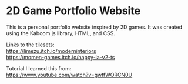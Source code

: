 # 2D Game Portfolio Website

This is a personal portfolio website inspired by 2D games. It was created using the Kaboom.js library, HTML, and CSS.

Links to the tilesets: \
https://limezu.itch.io/moderninteriors \
https://momen-games.itch.io/happy-la-v2-ts

Tutorial I learned this from: \
https://www.youtube.com/watch?v=gwtfWORCN0U
